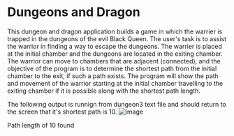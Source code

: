 # Dungeons and Dragon
This dungeon and dragon application builds a game in which the warrier is trapped in the dungeons of the evil Black Queen. The user's task is to assist the warrior in finding a way to escape the dungeons. The warrier is placed at the initial chamber and the dungeons are located in the exiting chamber. The warrior can move to chambers that are adjacent (connected), and the objective of the program is to determine the shortest path from the initial chamber to the exit, if such a path exists. The program will show the path and movement of the warrior starting at the initial chamber travelling to the exiting chamber if it is possible along with the shortest path length. 

The following output is runnign from dungeon3 text file and should return to the screen that it's shortest path is 10. 
![image](https://github.com/simrank13/dungeonsanddragon/assets/132793467/91bbb14e-0166-43ba-9e9b-9a3e7546415b)

Path length of 10 found
